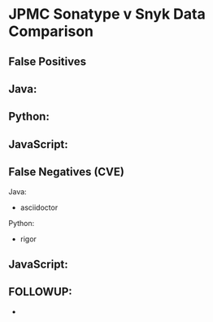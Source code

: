 # JPMC Sonatype v Snyk Data Comparison

## False Positives
Java:
-  

Python:
- 

JavaScript:
- 

## False Negatives (CVE)
Java:
- asciidoctor

Python:
- rigor 

JavaScript:
- 


## FOLLOWUP:
- 